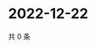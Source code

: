 # 2022-12-22

共 0 条

<!-- BEGIN WEIBO -->
<!-- 最后更新时间 Thu Dec 22 2022 12:16:47 GMT+0800 (China Standard Time) -->

<!-- END WEIBO -->
